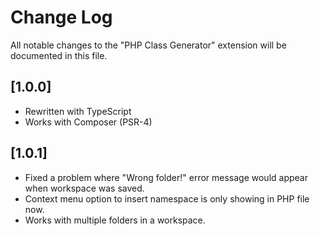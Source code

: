 # Change Log
All notable changes to the "PHP Class Generator" extension will be documented in this file.

## [1.0.0]
- Rewritten with TypeScript
- Works with Composer (PSR-4)

## [1.0.1]
- Fixed a problem where "Wrong folder!" error message would appear when workspace was saved.
- Context menu option to insert namespace is only showing in PHP file now.
- Works with multiple folders in a workspace.
